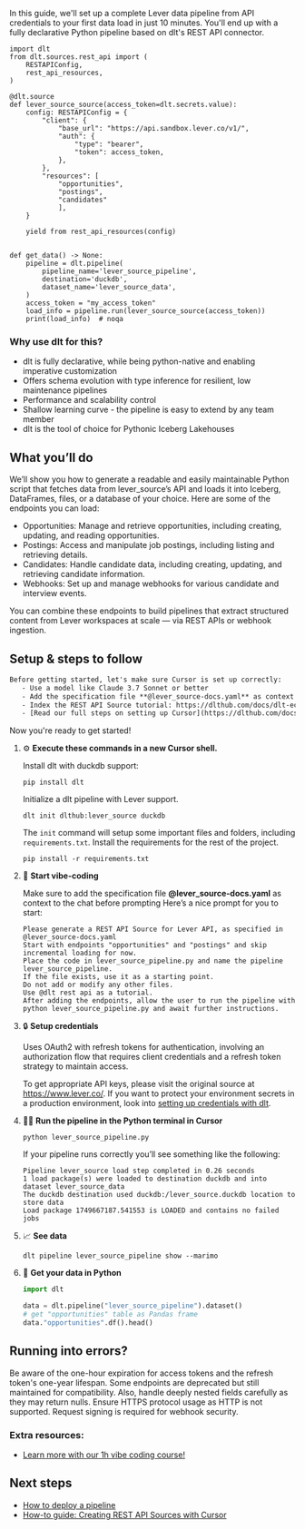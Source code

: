 In this guide, we'll set up a complete Lever data pipeline from API credentials to your first data load in just 10 minutes. You'll end up with a fully declarative Python pipeline based on dlt's REST API connector.

```python-outcome
import dlt
from dlt.sources.rest_api import (
    RESTAPIConfig,
    rest_api_resources,
)

@dlt.source
def lever_source_source(access_token=dlt.secrets.value):
    config: RESTAPIConfig = {
        "client": {
            "base_url": "https://api.sandbox.lever.co/v1/",
            "auth": {
                "type": "bearer",
                "token": access_token,
            },
        },
        "resources": [
            "opportunities",
            "postings",
            "candidates"
            ],
    }

    yield from rest_api_resources(config)


def get_data() -> None:
    pipeline = dlt.pipeline(
        pipeline_name='lever_source_pipeline',
        destination='duckdb',
        dataset_name='lever_source_data', 
    )
    access_token = "my_access_token"
    load_info = pipeline.run(lever_source_source(access_token))
    print(load_info)  # noqa
```

### Why use dlt for this?

- dlt is fully declarative, while being python-native and enabling imperative customization
- Offers schema evolution with type inference for resilient, low maintenance pipelines
- Performance and scalability control
- Shallow learning curve - the pipeline is easy to extend by any team member
- dlt is the tool of choice for Pythonic Iceberg Lakehouses

## What you’ll do

We’ll show you how to generate a readable and easily maintainable Python script that fetches data from lever_source’s API and loads it into Iceberg, DataFrames, files, or a database of your choice. Here are some of the endpoints you can load:

- Opportunities: Manage and retrieve opportunities, including creating, updating, and reading opportunities.
- Postings: Access and manipulate job postings, including listing and retrieving details.
- Candidates: Handle candidate data, including creating, updating, and retrieving candidate information.
- Webhooks: Set up and manage webhooks for various candidate and interview events.

You can combine these endpoints to build pipelines that extract structured content from Lever workspaces at scale — via REST APIs or webhook ingestion.

## Setup & steps to follow

```default
Before getting started, let's make sure Cursor is set up correctly:
   - Use a model like Claude 3.7 Sonnet or better
   - Add the specification file **@lever_source-docs.yaml** as context
   - Index the REST API Source tutorial: https://dlthub.com/docs/dlt-ecosystem/verified-sources/rest_api/ and add it to context as **@dlt rest api**
   - [Read our full steps on setting up Cursor](https://dlthub.com/docs/dlt-ecosystem/llm-tooling/cursor-restapi#23-configuring-cursor-with-documentation)
```

Now you're ready to get started! 

1. ⚙️ **Execute these commands in a new Cursor shell.**
    
    Install dlt with duckdb support:
    ```shell
    pip install dlt
    ```

    Initialize a dlt pipeline with Lever support.
    ```shell
    dlt init dlthub:lever_source duckdb
    ```

    The `init` command will setup some important files and folders, including `requirements.txt`. Install the requirements for the rest of the project.
    ```shell
    pip install -r requirements.txt
    ```
    
2. 🤠 **Start vibe-coding**
    
    Make sure to add the specification file **@lever_source-docs.yaml** as context to the chat before prompting
    Here’s a nice prompt for you to start: 
    
    ```prompt
    Please generate a REST API Source for Lever API, as specified in @lever_source-docs.yaml 
    Start with endpoints "opportunities" and "postings" and skip incremental loading for now. 
    Place the code in lever_source_pipeline.py and name the pipeline lever_source_pipeline. 
    If the file exists, use it as a starting point. 
    Do not add or modify any other files. 
    Use @dlt rest api as a tutorial. 
    After adding the endpoints, allow the user to run the pipeline with python lever_source_pipeline.py and await further instructions.
    ```

    
3. 🔒 **Setup credentials** 
    
    Uses OAuth2 with refresh tokens for authentication, involving an authorization flow that requires client credentials and a refresh token strategy to maintain access.
    
    To get appropriate API keys, please visit the original source at https://www.lever.co/.
    If you want to protect your environment secrets in a production environment, look into [setting up credentials with dlt](https://dlthub.com/docs/walkthroughs/add_credentials).
    
4. 🏃‍♀️ **Run the pipeline in the Python terminal in Cursor**
    
    ```shell
    python lever_source_pipeline.py
    ```
    
    If your pipeline runs correctly you’ll see something like the following:
    
    ```shell
    Pipeline lever_source load step completed in 0.26 seconds
    1 load package(s) were loaded to destination duckdb and into dataset lever_source_data
    The duckdb destination used duckdb:/lever_source.duckdb location to store data
    Load package 1749667187.541553 is LOADED and contains no failed jobs
    ```
    
5. 📈 **See data**
    
    ```shell
    dlt pipeline lever_source_pipeline show --marimo
    ```
    
6. 🐍 **Get your data in Python**
    
    ```python
    import dlt

   data = dlt.pipeline("lever_source_pipeline").dataset()
   # get "opportunities" table as Pandas frame
   data."opportunities".df().head()
    ```

## Running into errors?

Be aware of the one-hour expiration for access tokens and the refresh token's one-year lifespan. Some endpoints are deprecated but still maintained for compatibility. Also, handle deeply nested fields carefully as they may return nulls. Ensure HTTPS protocol usage as HTTP is not supported. Request signing is required for webhook security.

### Extra resources:

- [Learn more with our 1h vibe coding course!](https://www.youtube.com/watch?v=GGid70rnJuM)

## Next steps

- [How to deploy a pipeline](https://dlthub.com/docs/walkthroughs/deploy-a-pipeline)
- [How-to guide: Creating REST API Sources with Cursor](https://dlthub.com/docs/dlt-ecosystem/llm-tooling/cursor-restapi)